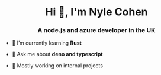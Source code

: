 <h1 align="center">Hi 👋, I'm Nyle Cohen</h1>
<h3 align="center">A node.js and azure developer in the UK</h3>

- 🌱 I’m currently learning **Rust**

- 💬 Ask me about **deno and typescript**

- 🤫 Mostly working on internal projects
